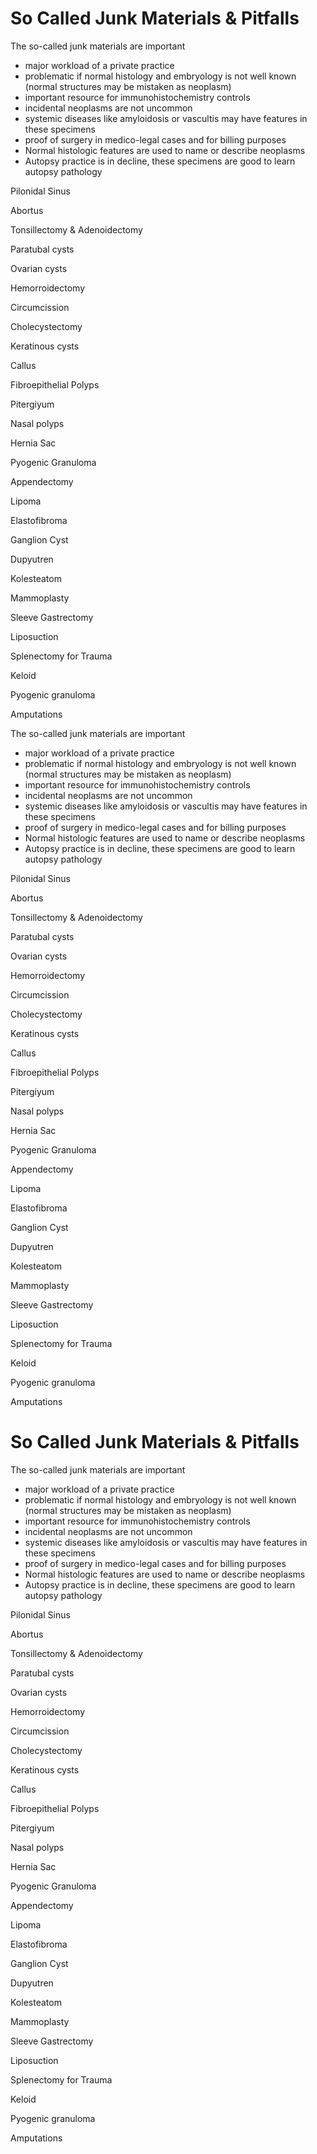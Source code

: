 # So Called Junk Materials & Pitfalls


The so-called junk materials are important

* major workload of a private practice
* problematic if normal histology and embryology is not well known \(normal structures may be mistaken as neoplasm\)
* important resource for immunohistochemistry controls
* incidental neoplasms are not uncommon
* systemic diseases like amyloidosis or vascultis may have features in these specimens
* proof of surgery in medico-legal cases and for billing purposes
* Normal histologic features are used to name or describe neoplasms
* Autopsy practice is in decline, these specimens are good to learn autopsy pathology

Pilonidal Sinus

Abortus

Tonsillectomy & Adenoidectomy

Paratubal cysts

Ovarian cysts

Hemorroidectomy

Circumcission

Cholecystectomy

Keratinous cysts

Callus

Fibroepithelial Polyps

Pitergiyum

Nasal polyps

Hernia Sac

Pyogenic Granuloma

Appendectomy

Lipoma

Elastofibroma

Ganglion Cyst

Dupyutren

Kolesteatom

Mammoplasty

Sleeve Gastrectomy

Liposuction

Splenectomy for Trauma

Keloid

Pyogenic granuloma

Amputations

The so-called junk materials are important

* major workload of a private practice
* problematic if normal histology and embryology is not well known \(normal structures may be mistaken as neoplasm\)
* important resource for immunohistochemistry controls
* incidental neoplasms are not uncommon
* systemic diseases like amyloidosis or vascultis may have features in these specimens
* proof of surgery in medico-legal cases and for billing purposes
* Normal histologic features are used to name or describe neoplasms
* Autopsy practice is in decline, these specimens are good to learn autopsy pathology

Pilonidal Sinus

Abortus

Tonsillectomy & Adenoidectomy

Paratubal cysts

Ovarian cysts

Hemorroidectomy

Circumcission

Cholecystectomy

Keratinous cysts

Callus

Fibroepithelial Polyps

Pitergiyum

Nasal polyps

Hernia Sac

Pyogenic Granuloma

Appendectomy

Lipoma

Elastofibroma

Ganglion Cyst

Dupyutren

Kolesteatom

Mammoplasty

Sleeve Gastrectomy

Liposuction

Splenectomy for Trauma

Keloid

Pyogenic granuloma

Amputations

# So Called Junk Materials & Pitfalls

The so-called junk materials are important

* major workload of a private practice
* problematic if normal histology and embryology is not well known \(normal structures may be mistaken as neoplasm\)
* important resource for immunohistochemistry controls
* incidental neoplasms are not uncommon
* systemic diseases like amyloidosis or vascultis may have features in these specimens
* proof of surgery in medico-legal cases and for billing purposes
* Normal histologic features are used to name or describe neoplasms
* Autopsy practice is in decline, these specimens are good to learn autopsy pathology

Pilonidal Sinus

Abortus

Tonsillectomy & Adenoidectomy

Paratubal cysts

Ovarian cysts

Hemorroidectomy

Circumcission

Cholecystectomy

Keratinous cysts

Callus

Fibroepithelial Polyps

Pitergiyum

Nasal polyps

Hernia Sac

Pyogenic Granuloma

Appendectomy

Lipoma

Elastofibroma

Ganglion Cyst

Dupyutren

Kolesteatom

Mammoplasty

Sleeve Gastrectomy

Liposuction

Splenectomy for Trauma

Keloid

Pyogenic granuloma

Amputations


